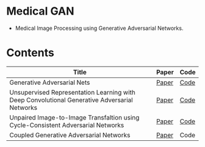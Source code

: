 # Medical GAN

* Medical Image Processing using Generative Adversarial Networks.

# Contents

| Title                                                        | Paper           | Code            |
| ------------------------------------------------------------ | --------------- | --------------- |
| Generative Adversarial Nets | [Paper](https://arxiv.org/abs/1406.2661) | [Code](code/1_GAN)     |
| Unsupervised Representation Learning with Deep Convolutional Generative Adversarial Networks| [Paper](https://arxiv.org/abs/1511.06434) |[Code](code/2_DCGAN)   |
| Unpaired Image-to-Image Transfaltion using Cycle-Consistent Adversarial Networks| [Paper](https://arxiv.org/abs/1703.10593) |[Code](code/5_CycleGAN)   |
| Coupled Generative Adversarial Networks | [Paper](https://arxiv.org/abs/1606.07536) | Code     |
